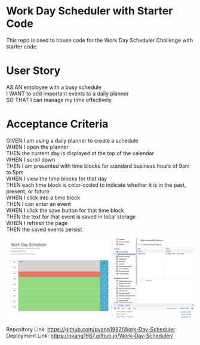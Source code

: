 # Work Day Scheduler with Starter Code
This repo is used to house code for the Work Day Scheduler Challenge with starter code.

# User Story
AS AN employee with a busy schedule  
I WANT to add important events to a daily planner  
SO THAT I can manage my time effectively  

# Acceptance Criteria
GIVEN I am using a daily planner to create a schedule  
WHEN I open the planner  
THEN the current day is displayed at the top of the calendar  
WHEN I scroll down  
THEN I am presented with time blocks for standard business hours of 9am to 5pm  
WHEN I view the time blocks for that day  
THEN each time block is color-coded to indicate whether it is in the past, present, or future  
WHEN I click into a time block  
THEN I can enter an event  
WHEN I click the save button for that time block  
THEN the text for that event is saved in local storage  
WHEN I refresh the page  
THEN the saved events persist  

![Work Day Scheduler](./Assets/WorkDayScheduler.png)

Repository Link: https://github.com/pvang1987/Work-Day-Scheduler  
Deployment Link: https://pvang1987.github.io/Work-Day-Scheduler/